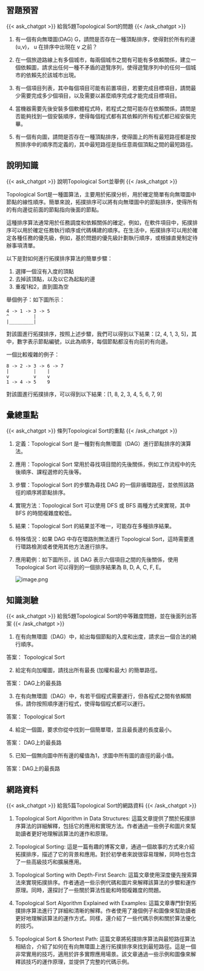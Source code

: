 ## 習題預習
{{< ask_chatgpt >}}
給我5題Topological Sort的問題
{{< /ask_chatgpt >}}



1. 有一個有向無環圖(DAG) G，請問是否存在一種頂點排序，使得對於所有的邊 (u,v)， u 在排序中出現在 v 之前？

2. 在一個旅遊路線上有多個城市，每兩個城市之間有可能有多依賴關係，建立一個依賴圖，請求出任何一種不矛盾的遊覽序列，使得遊覽序列中的任何一個城市的依賴先於該城市出現。

3. 有一個項目列表，其中每個項目可能有前置項目，若要完成目標項目，請問最少需要完成多少個項目，以及需要以甚麼順序完成才能完成目標項目。

4. 當機器需要先後安裝多個軟體程式時，若程式之間可能存在依賴關係，請問是否能夠找到一個安裝順序，使得每個程式都有其依賴的所有程式都已經安裝完畢。

5. 有一個有向圖，請問是否存在一種頂點排序，使得圖上的所有最短路徑都是按照排序中的順序而定義的，其中最短路徑是指任意兩個頂點之間的最短路徑。   

## 說明知識
{{< ask_chatgpt >}}
說明Topological Sort並舉例
{{< /ask_chatgpt >}}



Topological Sort是一種圖算法，主要用於拓撲分析，用於確定簡單有向無環圖中節點的線性順序。簡單來說，拓撲排序可以將有向無環圖中的節點排序，使得所有的有向邊從前面的節點指向後面的節點。

這種排序算法通常用於任務調度和依賴關係的確定。例如，在軟件項目中，拓撲排序可以用於確定任務執行順序或代碼構建的順序。在生活中，拓撲排序可以用於確定各種任務的優先級，例如，基於問題的優先級計劃執行順序，或根據直覺制定待辦事項清單。

以下是對如何進行拓撲排序算法的簡單步驟：
1. 選擇一個沒有入度的頂點
2. 去掉該頂點，以及以它為起點的邊
3. 重複1和2，直到圖為空

舉個例子：如下圖所示：

```
4 -> 1 -> 3 -> 5
^         |
|_________|
```

對該圖進行拓撲排序，按照上述步驟，我們可以得到以下結果：[2, 4, 1, 3, 5]，其中，數字表示節點編號，以此為順序，每個節點都沒有向前的有向邊。

一個比較複雜的例子：

```
8 -> 2 -> 3 -> 6 -> 7
|         |    |
v         v    v
1 -> 4 -> 5    9
```

對該圖進行拓撲排序，可以得到以下結果：[1, 8, 2, 3, 4, 5, 6, 7, 9]   

## 彙總重點
{{< ask_chatgpt >}}
條列Topological Sort的重點
{{< /ask_chatgpt >}}

1. 定義：Topological Sort 是一種對有向無環圖（DAG）進行節點排序的演算法。

2. 應用：Topological Sort 常用於尋找項目間的先後關係，例如工作流程中的先後順序、課程選修的先後等。

3. 步驟：Topological Sort 的步驟為尋找 DAG 的一個非循環路徑，並依照該路徑的順序將節點排序。

4. 實現方法：Topological Sort 可以使用 DFS 或 BFS 兩種方式來實現，其中 BFS 的時間複雜度較低。

5. 結果：Topological Sort 的結果並不唯一，可能存在多種排序結果。

6. 特殊情況：如果 DAG 中存在環路則無法進行 Topological Sort，這時需要進行環路檢測或者使用其他方法進行排序。

7. 應用範例：如下圖所示，該 DAG 表示六個項目之間的先後關係，使用 Topological Sort 可以得到的一個排序結果為 B, D, A, C, F, E。

   ![image.png](https://i.imgur.com/XnoZwqa.png)   

## 知識測驗
{{< ask_chatgpt >}}
給我5題Topological Sort的中等難度問題，並在後面列出答案
{{< /ask_chatgpt >}}



1. 在有向無環圖（DAG）中，給出每個節點的入度和出度，請求出一個合法的繞行順序。

答案： Topological Sort

2. 給定有向加權圖，請找出所有最長 (加權和最大) 的簡單路徑。

答案： DAG上的最長路

3. 在有向無環圖（DAG）中，有若干個程式需要運行，但各程式之間有依賴關係，請你按照順序運行程式，使得每個程式都可以運行。

答案： Topological Sort

4. 給定一個圖，要求你從中找到一個簡單環，並且最長邊的長度最小。

答案： DAG上的最長路

5. 已知一個無向圖中所有邊的權值為1，求圖中所有圖的直徑的最小值。

答案：DAG上的最長路   

## 網路資料
{{< ask_chatgpt >}}
給我5篇Topological Sort的網路資料
{{< /ask_chatgpt >}}



1. Topological Sort Algorithm in Data Structures: 這篇文章提供了關於拓撲排序算法的詳細解釋，包括它的應用和實現方法。作者通過一些例子和圖片來幫助讀者更好地理解該算法的運作和原理。

2. Topological Sorting: 這是一篇有趣的博客文章，通過一個故事的方式來介紹拓撲排序，描述了它的背景和應用。對於初學者來說很容易理解，同時也包含了一些高級技巧和擴展應用。

3. Topological Sorting with Depth-First Search: 這篇文章使用深度優先搜索算法來實現拓撲排序。作者通過一些示例代碼和圖片來解釋該算法的步驟和運作原理。同時，還探討了一些關於算法性能和時間複雜度的問題。

4. Topological Sort Algorithm Explained with Examples: 這篇文章專門針對拓撲排序算法進行了詳細和清晰的解釋。作者使用了幾個例子和圖像來幫助讀者更好地理解該算法的運作方式。同樣，還介紹了一些代碼示例和關於算法優化的技巧。

5. Topological Sort & Shortest Path: 這篇文章將拓撲排序算法與最短路徑算法相結合，介紹了如何在有向無環圖上進行拓撲排序來找到最短路徑。這是一個非常實用的技巧，適用於許多實際應用場景。該文章通過一些示例和圖像來解釋該技巧的運作原理，並提供了完整的代碼示例。   

